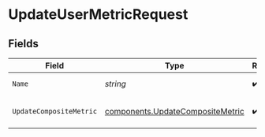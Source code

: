 # UpdateUserMetricRequest


## Fields

| Field                                                                                | Type                                                                                 | Required                                                                             | Description                                                                          |
| ------------------------------------------------------------------------------------ | ------------------------------------------------------------------------------------ | ------------------------------------------------------------------------------------ | ------------------------------------------------------------------------------------ |
| `Name`                                                                               | *string*                                                                             | :heavy_check_mark:                                                                   | The metric name                                                                      |
| `UpdateCompositeMetric`                                                              | [components.UpdateCompositeMetric](../../models/components/updatecompositemetric.md) | :heavy_check_mark:                                                                   | Metric properties to update                                                          |